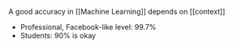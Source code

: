A good accuracy in [[Machine Learning]] depends on [[context]]

- Professional, Facebook-like level: 99.7%
- Students: 90% is okay
